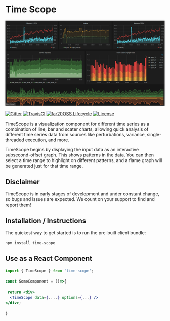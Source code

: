 # Time Scope

![timescope](timescope.png)

[![Gitter](https://badges.gitter.im/gitterHQ/gitter.svg)](https://gitter.im/timescope)
[![TravisCI](https://img.shields.io/travis/far20/timescope.svg)](https://travis-ci.org/far20/timescope)
[![far20OSS Lifecycle](https://img.shields.io/osslifecycle/far20/timescope.svg)]()
[![License](https://img.shields.io/github/license/far20/timescope.svg)](http://www.apache.org/licenses/LICENSE-2.0)

TimeScope is a visualization component for different time series as a combination of line, bar and scater charts, allowing quick analysis of different time series data from sources like perturbations, variance, single-threaded execution, and more.

TimeScope begins by displaying the input data as an interactive subsecond-offset graph. This shows patterns in the data. You can then select a time range to highlight on different patterns, and a flame graph will be generated just for that time range.

## Disclaimer

TimeScope is in early stages of development and under constant change, so bugs and issues are expected. We count on your support to find and report them!

## Installation / Instructions

The quickest way to get started is to run the pre-built client bundle:

```bash
npm install time-scope
```

## Use as a React Component

```jsx
import { TimeScope } from 'time-scope';

const SomeComponent = ()=>{

 return <div>
  <TimeScope data={....} options={...} />
</div>;

}

```
